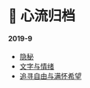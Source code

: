 # 📝 心流归档

#### 2019-9

* [隐秘](/articles/flow/fold/2019-9/secret-feelings.html)
* [文字与情绪](/articles/flow/fold/2019-9/chaos.html)
* [追寻自由与满怀希望](/articles/flow/fold/2019-9/free.html)